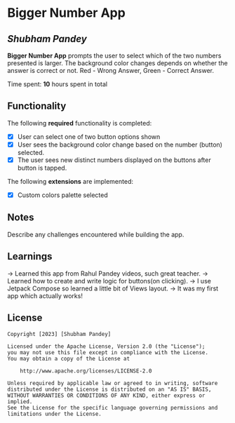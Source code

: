 # Bigger Number App

## *Shubham Pandey*

**Bigger Number App** prompts the user to select which of the two numbers presented is larger. The background color changes depends on whether the answer is correct or not. Red - Wrong Answer, Green - Correct Answer.

Time spent: **10** hours spent in total

## Functionality

The following **required** functionality is completed:

* [x] User can select one of two button options shown
* [x] User sees the background color change based on the number (button) selected.
* [x] The user sees new distinct numbers displayed on the buttons after button is tapped.

The following **extensions** are implemented:

* [x] Custom colors palette selected


## Notes

Describe any challenges encountered while building the app.

## Learnings

-> Learned this app from Rahul Pandey videos, such great teacher.
-> Learned how to create and write logic for buttons(on clicking).
-> I use Jetpack Compose so learned a little bit of Views layout.
-> It was my first app which actually works!  


## License

    Copyright [2023] [Shubham Pandey]

    Licensed under the Apache License, Version 2.0 (the "License");
    you may not use this file except in compliance with the License.
    You may obtain a copy of the License at

        http://www.apache.org/licenses/LICENSE-2.0

    Unless required by applicable law or agreed to in writing, software
    distributed under the License is distributed on an "AS IS" BASIS,
    WITHOUT WARRANTIES OR CONDITIONS OF ANY KIND, either express or implied.
    See the License for the specific language governing permissions and
    limitations under the License.